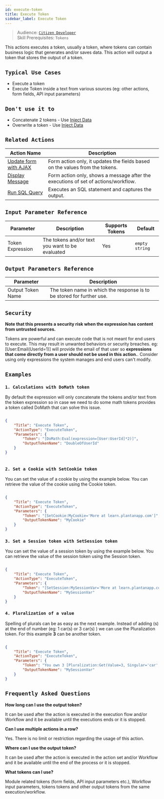 ```yaml
---
id: execute-token
title: Execute Token
sidebar_label: Execute Token
---
```


> Audience: [`Citizen Developer`](/docs/audience#citizen-developers)<br/>
> Skill Prerequisites: `Tokens`

This actions executes a token, usually a token, where tokens can contain business logic that generates and/or saves data.
This action will output a token that stores the output of a token.

## `Typical Use Cases`

- Execute a token
- Execute Token inside a text from various sources (eg: other actions, form fields, API input parameters)

## `Don't use it to`

- Concatenate 2 tokens - Use [Inject Data](/docs/Actions/inject-data.md)
- Overwrite a token - Use [Inject Data](/docs/Actions/inject-data.md)

## `Related Actions`

| Action Name                                                     | Description                                                                        |
| --------------------------------------------------------------- | ---------------------------------------------------------------------------------- |
| [Update form with AJAX](/docs/Actions/update-form-with-ajax.md) | Form action only, it updates the fields based on the values from the tokens.       |
| [Display Message](/docs/Actions/display-message.md)             | Form action only, shows a message after the executions of set of actions/workflow. |
| [Run SQL Query](/docs/Actions/run-sql-query.md)                 | Executes an SQL statement and captures the output.                                 |


## `Input Parameter Reference`

| Parameter        | Description                                     | Supports Tokens | Default        |
| ---------------- | ----------------------------------------------- | --------------- | -------------- |
| Token Expression | The tokens and/or text you want to be evaluated | Yes             | `empty string` |

## `Output Parameters Reference`

| Parameter         | Description                                                           |
| ----------------- | --------------------------------------------------------------------- |
| Output Token Name | The token name in which the response is to be stored for further use. |

## `Security`
**Note that this presents a security risk when the expression has content from untrusted sources.**

Tokens are powerful and can execute code that is not meant for end users to execute. This may result in unwanted behaviors or security breaches. eg: [User:Email(UserId=1)] will provide the email of that user so **expressions that come directly from a user should not be used in this action.**. Consider using only expressions the system manages and end users can't modify.  

## `Examples`

### `1. Calculations with DoMath token`

By default the expression will only concatenate the tokens and/or text from the token expression so in case we need to do some math tokens provides a token called DoMath that can solve this issue.


```json

{
    "Title": "Execute Token",
    "ActionType": "ExecuteToken",
    "Parameters": {
        "Token": "[DoMath:Eval(expression=[User:UserId]*2)]",
        "OutputTokenName": "DoubleOfUserId"
    }
}
​
```

### `2. Set a Cookie with SetCookie token`

You can set the value of a cookie by using the example below. You can retrieve the value of the cookie using the Cookie token. 

```json

{
    "Title": "Execute Token",
    "ActionType": "ExecuteToken",
    "Parameters": {
        "Token": "[SetCookie:MyCookie='More at learn.plantanapp.com']",
        "OutputTokenName": "MyCookie"
    }
}

```

### `3. Set a Session token with SetSession token`

You can set the value of a session token by using the example below. You can retrieve the value of the session token using the Session token. 

```json

{
    "Title": "Execute Token",
    "ActionType": "ExecuteToken",
    "Parameters": {
        "Token": "[SetSession:MySessionVar='More at learn.plantanapp.com']",
        "OutputTokenName": "MySessionVar"
    }
}

```

### `4. Pluralization of a value`

Spelling of plurals can be as easy as the next example. Instead of adding (s) at the end of number (eg: 1 car(s) or 3 car(s) ) we can use the Pluralization token. For this example **3** can be another token. 

```json

{
    "Title": "Execute Token",
    "ActionType": "ExecuteToken",
    "Parameters": {
        "Token": "You own 3 [Pluralization:Get(Value=3, Singular='car', Plural='cars')]",
        "OutputTokenName": "MySessionVar"
    }
}

```

## `Frequently Asked Questions`

**How long can I use the output token?**

It can be used after the action is executed in the execution flow and/or Workflow and it be available until the executions ends or it is stopped. 

**Can I use multiple actions in a row?**

Yes. There is no limit or restriction regarding the usage of this action.

**Where can I use the output token?**

It can be used after the action is executed in the action set and/or Workflow and it be available until the end of the process or it is stopped. 

**What tokens can I use?**

Module related tokens (form fields, API input parameters etc.), Workflow input parameters, tokens tokens and other output tokens from the same execution/workflow.